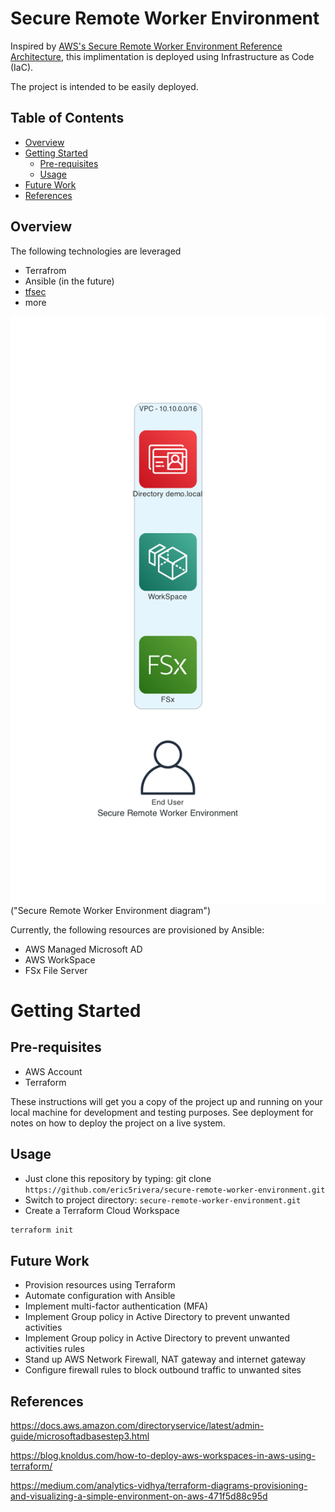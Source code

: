 # Secure Remote Worker Environment
Inspired by [AWS's Secure Remote Worker Environment Reference Architecture](https://d1.awsstatic.com/architecture-diagrams/ArchitectureDiagrams/secure-remote-worker-environment-ra.pdf?did=wp_card&trk=wp_card), this implimentation is deployed using Infrastructure as Code (IaC).

The project is intended to be easily deployed.

## Table of Contents
- [Overview](#overview)
- [Getting Started](#getting-started)
    - [Pre-requisites](#pre-requisites)
    - [Usage](#usage)
- [Future Work](#future-work)
- [References](#references)


## Overview
The following technologies are leveraged
- Terrafrom
- Ansible (in the future)
- [tfsec](https://aquasecurity.github.io/tfsec/v1.28.1/)
- more


![Alt text](./secure_remote_worker_environment.png) ("Secure Remote Worker Environment diagram")


Currently, the following resources are provisioned by Ansible:
- AWS Managed Microsoft AD
- AWS WorkSpace
- FSx File Server


# Getting Started

## Pre-requisites

- AWS Account
- Terraform 


These instructions will get you a copy of the project up and running on your local machine for development and testing purposes. See deployment for notes on how to deploy the project on a live system.


## Usage
- Just clone this repository by typing: git clone `https://github.com/eric5rivera/secure-remote-worker-environment.git`
- Switch to project directory: `secure-remote-worker-environment.git`
- Create a Terraform Cloud Workspace 

```bash
terraform init
```

## Future Work
- Provision resources using Terraform
- Automate configuration with Ansible
- Implement multi-factor authentication (MFA)
- Implement Group policy in Active Directory to prevent unwanted activities
- Implement Group policy in Active Directory to prevent unwanted activities
rules
- Stand up AWS Network Firewall, NAT gateway and internet gateway
- Configure firewall rules to block outbound
traffic to unwanted sites 


## References
https://docs.aws.amazon.com/directoryservice/latest/admin-guide/microsoftadbasestep3.html


https://blog.knoldus.com/how-to-deploy-aws-workspaces-in-aws-using-terraform/

https://medium.com/analytics-vidhya/terraform-diagrams-provisioning-and-visualizing-a-simple-environment-on-aws-471f5d88c95d
